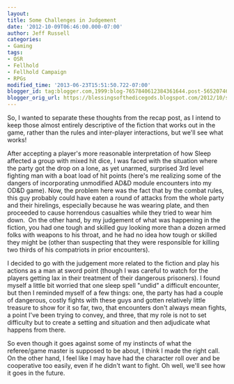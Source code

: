```yaml
---
layout:  
title: Some Challenges in Judgement
date: '2012-10-09T06:46:00.000-07:00'
author: Jeff Russell
categories:
- Gaming
tags:
- OSR
- Fellhold
- Fellhold Campaign
- RPGs 
modified_time: '2013-06-23T15:51:50.722-07:00' 
blogger_id: tag:blogger.com,1999:blog-7657840612384361644.post-5652074651526612305 
blogger_orig_url: https://blessingsofthedicegods.blogspot.com/2012/10/some-challenges-in-judgement.html 
---  
```


So, I wanted to separate these thoughts from the recap post, as I intend to keep those almost entirely descriptive of the fiction that works out in the game, rather than the rules and inter-player interactions, but we'll see what works!  
  
After accepting a player's more reasonable interpretation of how Sleep affected a group with mixed hit dice, I was faced with the situation where the party got the drop on a lone, as yet unarmed, surprised 3rd level fighting man with a boat load of hit points (here's me realizing some of the dangers of incorporating unmodified AD&D module encounters into my OD&D game). Now, the problem here was the fact that by the combat rules, this guy probably could have eaten a round of attacks from the whole party and their hirelings, especially because he was wearing plate, and then proceeded to cause horrendous casualties while they tried to wear him down.  On the other hand, by my judgement of what was happening in the fiction, you had one tough and skilled guy looking more than a dozen armed folks with weapons to his throat, and he had no idea how tough or skilled they might be (other than suspecting that they were responsible for killing two thirds of his compatriots in prior encounters).  
  
I decided to go with the judgement more related to the fiction and play his actions as a man at sword point (though I was careful to watch for the players getting lax in their treatment of their dangerous prisoners). I found myself a little bit worried that one sleep spell "undid" a difficult encounter, but then I reminded myself of a few things: one, the party has had a couple of dangerous, costly fights with these guys and gotten relatively little treasure to show for it so far, two, that encounters don't always mean fights, a point I've been trying to convey, and three, that my role is not to set difficulty but to create a setting and situation and then adjudicate what happens from there.  
  
So even though it goes against some of my instincts of what the referee/game master is supposed to be about, I think I made the right call. On the other hand, I feel like I may have had the character roll over and be cooperative too easily, even if he didn't want to fight. Oh well, we'll see how it goes in the future. 
